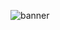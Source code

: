 ![banner](https://user-images.githubusercontent.com/117824221/201148089-ab58d387-66cf-47b3-9c37-1f15a54143a6.png)

